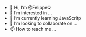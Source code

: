 - 👋 Hi, I’m @FelippeQ
- 👀 I’m interested in ...
- 🌱 I’m currently learning  JavaScritp
- 💞️ I’m looking to collaborate on ...
- 📫 How to reach me ...

<!---
FelippeQ/FelippeQ is a ✨ special ✨ repository because its `README.md` (this file) appears on your GitHub profile.
You can click the Preview link to take a look at your changes.
--->
